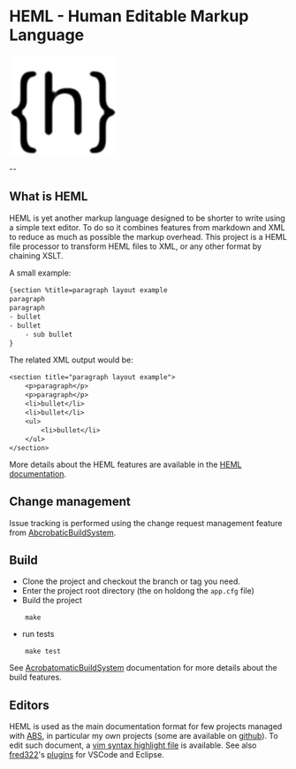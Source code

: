 # HEML - Human Editable Markup Language
![alt text](_doc/src/hemllogo.png?raw=true "HEML Logo")

--
## What is HEML
HEML is yet another markup language designed to be shorter to write using a 
simple text editor. To do so it combines features from markdown and XML to 
reduce as much as possible the markup overhead.
This project is a HEML file processor to transform HEML files to XML, or any
other format by chaining XSLT.

A small example:
```
{section %title=paragraph layout example
paragraph
paragraph
- bullet
- bullet
	- sub bullet
}
```
The related XML output would be:
```
<section title="paragraph layout example">
	<p>paragraph</p>
	<p>paragraph</p>
	<li>bullet</li>
	<li>bullet</li>
	<ul>
		<li>bullet</li>
	</ul>
</section>
```

More details about the HEML features are available in the [HEML
documentation][5].

## Change management
Issue tracking is performed using the change request management feature from 
[AbcrobaticBuildSystem][0].

## Build
- Clone the project and checkout the branch or tag you need.
- Enter the project root directory (the on holdong the `app.cfg` file)
- Build the project
```
    make
```
- run tests
```
    make test
```

See [AcrobatomaticBuildSystem][0] documentation for more details about the build
features.

## Editors
HEML is used as the main documentation format for few projects managed with
[ABS][0], in particular my own projects (some are available on [github][1]). To
edit such document, a [vim syntax highlight file][4] is available. See also 
[fred322][2]'s [plugins][3] for VSCode and Eclipse.

[0]:https://github.com/seeduvax/AcrobatomaticBuildSystem
[1]:https://github.com/seeduvax?tab=repositories
[2]:https://github.com/fred322
[3]:https://github.com/fred322/hemleditor
[4]:heml/src/res/heml.vim
[5]:http://www.eduvax.net/heml/heml_manual_67aa15e.pdf
